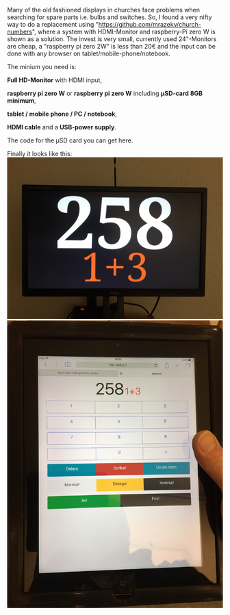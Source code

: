 Many of the old fashioned displays in churches face problems when searching for spare parts i.e. bulbs and switches. So, I found a very nifty way to do a replacement using "https://github.com/mrazekv/church-numbers",
where a system with HDMI-Monitor and  raspberry-Pi zero W is shown as a solution.
The invest is very small, currently used 24"-Monitors are cheap, a "raspberry pi zero 2W" is less than 20€ and the input can be done with any browser on tablet/mobile-phone/notebook.

The minium you need is:

  **Full HD-Monitor** with HDMI input,
  
  **raspberry pi zero W** or **raspberry pi zero W** including **µSD-card 8GB minimum**,
  
  **tablet / mobile phone / PC / notebook**,
  
  **HDMI cable** and a **USB-power supply**.
  
The code for the µSD card you can get here.

Finally it looks like this:
![Front](https://github.com/burneme/Liedanzeiger/blob/main/Front.JPG)
![ipad3](https://github.com/burneme/liedanzeiger/blob/main/Ipad3.JPG)

